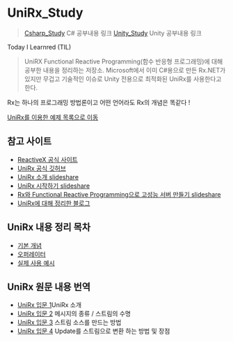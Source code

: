 # UniRx_Study

> [Csharp_Study](https://github.com/twozeronine/Csharp_Study) C# 공부내용 링크
> [Unity_Study](https://github.com/twozeronine/Unity_Study) Unity 공부내용 링크

Today I Learnred (TIL)

> UniRX Functional Reactive Programming(함수 반응형 프로그래밍)에 대해 공부한 내용을 정리하는 저장소.
> Microsoft에서 이미 C#용으로 만든 Rx.NET가 있지만 무겁고 기술적인 이슈로 Unity 전용으로 최적화된 UniRx를 사용한다고 한다.

Rx는 하나의 프로그래밍 방법론이고 어떤 언어라도 Rx의 개념은 똑같다 !

[UniRx를 이용한 예제 목록으로 이동](https://github.com/twozeronine/UniRx_Study/tree/main/Assets/UniRx_Practice_Scripts)

## 참고 사이트

-   [ReactiveX 공식 사이트](http://reactivex.io/)
-   [UniRx 공식 깃허브](https://github.com/neuecc/UniRx)
-   [UniRx 소개 slideshare](https://www.slideshare.net/agebreak/160402-unirx)
-   [UniRx 시작하기 slideshare](https://www.slideshare.net/agebreak/160409-unirx?from_action=save)
-   [Rx와 Functional Reactive Programming으로 고성능 서버 만들기 slideshare](https://www.slideshare.net/jongwookkim/ndc14-rx-functional-reactive-programming)
-   [UniRx에 대해 정리한 블로그](https://rito15.github.io/posts/unity-study-unirx/)

## UniRx 내용 정리 목차

-   [기본 개념](https://github.com/twozeronine/UniRx_Study/tree/main/UniRx%20%EB%82%B4%EC%9A%A9%20%EC%A0%95%EB%A6%AC/%EA%B8%B0%EB%B3%B8%20%EA%B0%9C%EB%85%90)
-   [오퍼레이터](https://github.com/twozeronine/UniRx_Study/tree/main/UniRx%20%EB%82%B4%EC%9A%A9%20%EC%A0%95%EB%A6%AC/%EC%98%A4%ED%8D%BC%EB%A0%88%EC%9D%B4%ED%84%B0)
-   [실제 사용 예시](https://github.com/twozeronine/UniRx_Study/tree/main/UniRx%20%EB%82%B4%EC%9A%A9%20%EC%A0%95%EB%A6%AC/%EC%8B%A4%EC%A0%9C%20%EC%82%AC%EC%9A%A9%20%EC%98%88%EC%8B%9C)

## UniRx 원문 내용 번역

-   [UniRx 입문 1](https://github.com/twozeronine/UniRx_Study/tree/main/UniRx%20%EC%9B%90%EB%AC%B8%20%EB%82%B4%EC%9A%A9/UniRx%20%EC%9E%85%EB%AC%B81)UniRx 소개
-   [UniRx 입문 2](https://github.com/twozeronine/UniRx_Study/tree/main/UniRx%20%EC%9B%90%EB%AC%B8%20%EB%82%B4%EC%9A%A9/UniRx%20%EC%9E%85%EB%AC%B8%202) 메시지의 종류 / 스트림의 수명
-   [UniRx 입문 3](https://github.com/twozeronine/UniRx_Study/tree/main/UniRx%20%EC%9B%90%EB%AC%B8%20%EB%82%B4%EC%9A%A9/UniRx%20%EC%9E%85%EB%AC%B8%203) 스트림 소스를 만드는 방법
-   [UniRx 입문 4](https://github.com/twozeronine/UniRx_Study/tree/main/UniRx%20%EC%9B%90%EB%AC%B8%20%EB%82%B4%EC%9A%A9/UniRx%20%EC%9E%85%EB%AC%B8%204) Update를 스트림으로 변환 하는 방법 및 장점
